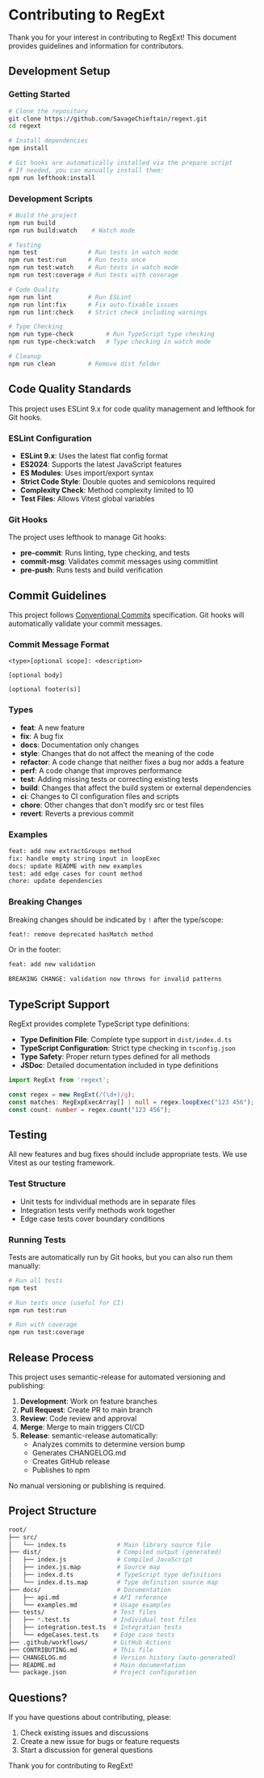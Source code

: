 # Contributing to RegExt

Thank you for your interest in contributing to RegExt! This document provides guidelines and information for contributors.

## Development Setup

### Getting Started

```bash
# Clone the repository
git clone https://github.com/SavageChieftain/regext.git
cd regext

# Install dependencies
npm install

# Git hooks are automatically installed via the prepare script
# If needed, you can manually install them:
npm run lefthook:install
```

### Development Scripts

```bash
# Build the project
npm run build
npm run build:watch    # Watch mode

# Testing
npm test              # Run tests in watch mode
npm run test:run      # Run tests once
npm run test:watch    # Run tests in watch mode
npm run test:coverage # Run tests with coverage

# Code Quality
npm run lint          # Run ESLint
npm run lint:fix      # Fix auto-fixable issues
npm run lint:check    # Strict check including warnings

# Type Checking
npm run type-check         # Run TypeScript type checking
npm run type-check:watch   # Type checking in watch mode

# Cleanup
npm run clean         # Remove dist folder
```

## Code Quality Standards

This project uses ESLint 9.x for code quality management and lefthook for Git hooks.

### ESLint Configuration

- **ESLint 9.x**: Uses the latest flat config format
- **ES2024**: Supports the latest JavaScript features
- **ES Modules**: Uses import/export syntax
- **Strict Code Style**: Double quotes and semicolons required
- **Complexity Check**: Method complexity limited to 10
- **Test Files**: Allows Vitest global variables

### Git Hooks

The project uses lefthook to manage Git hooks:

- **pre-commit**: Runs linting, type checking, and tests
- **commit-msg**: Validates commit messages using commitlint
- **pre-push**: Runs tests and build verification

## Commit Guidelines

This project follows [Conventional Commits](https://conventionalcommits.org/) specification.
Git hooks will automatically validate your commit messages.

### Commit Message Format

```plain
<type>[optional scope]: <description>

[optional body]

[optional footer(s)]
```

### Types

- **feat**: A new feature
- **fix**: A bug fix
- **docs**: Documentation only changes
- **style**: Changes that do not affect the meaning of the code
- **refactor**: A code change that neither fixes a bug nor adds a feature
- **perf**: A code change that improves performance
- **test**: Adding missing tests or correcting existing tests
- **build**: Changes that affect the build system or external dependencies
- **ci**: Changes to CI configuration files and scripts
- **chore**: Other changes that don't modify src or test files
- **revert**: Reverts a previous commit

### Examples

```bash
feat: add new extractGroups method
fix: handle empty string input in loopExec
docs: update README with new examples
test: add edge cases for count method
chore: update dependencies
```

### Breaking Changes

Breaking changes should be indicated by `!` after the type/scope:

```bash
feat!: remove deprecated hasMatch method
```

Or in the footer:

```bash
feat: add new validation

BREAKING CHANGE: validation now throws for invalid patterns
```

## TypeScript Support

RegExt provides complete TypeScript type definitions:

- **Type Definition File**: Complete type support in `dist/index.d.ts`
- **TypeScript Configuration**: Strict type checking in `tsconfig.json`
- **Type Safety**: Proper return types defined for all methods
- **JSDoc**: Detailed documentation included in type definitions

```typescript
import RegExt from 'regext';

const regex = new RegExt(/(\d+)/g);
const matches: RegExpExecArray[] | null = regex.loopExec("123 456");
const count: number = regex.count("123 456");
```

## Testing

All new features and bug fixes should include appropriate tests. We use Vitest as our testing framework.

### Test Structure

- Unit tests for individual methods are in separate files
- Integration tests verify methods work together
- Edge case tests cover boundary conditions

### Running Tests

Tests are automatically run by Git hooks, but you can also run them manually:

```bash
# Run all tests
npm test

# Run tests once (useful for CI)
npm run test:run

# Run with coverage
npm run test:coverage
```

## Release Process

This project uses semantic-release for automated versioning and publishing:

1. **Development**: Work on feature branches
2. **Pull Request**: Create PR to main branch
3. **Review**: Code review and approval
4. **Merge**: Merge to main triggers CI/CD
5. **Release**: semantic-release automatically:
   - Analyzes commits to determine version bump
   - Generates CHANGELOG.md
   - Creates GitHub release
   - Publishes to npm

No manual versioning or publishing is required.

## Project Structure

```bash
root/
├── src/
│   └── index.ts              # Main library source file
├── dist/                     # Compiled output (generated)
│   ├── index.js              # Compiled JavaScript
│   ├── index.js.map          # Source map
│   ├── index.d.ts            # TypeScript type definitions
│   └── index.d.ts.map        # Type definition source map
├── docs/                     # Documentation
│   ├── api.md               # API reference
│   └── examples.md          # Usage examples
├── tests/                   # Test files
│   ├── *.test.ts            # Individual test files
│   ├── integration.test.ts  # Integration tests
│   └── edgeCases.test.ts    # Edge case tests
├── .github/workflows/       # GitHub Actions
├── CONTRIBUTING.md          # This file
├── CHANGELOG.md             # Version history (auto-generated)
├── README.md                # Main documentation
└── package.json             # Project configuration
```

## Questions?

If you have questions about contributing, please:

1. Check existing issues and discussions
2. Create a new issue for bugs or feature requests
3. Start a discussion for general questions

Thank you for contributing to RegExt!
